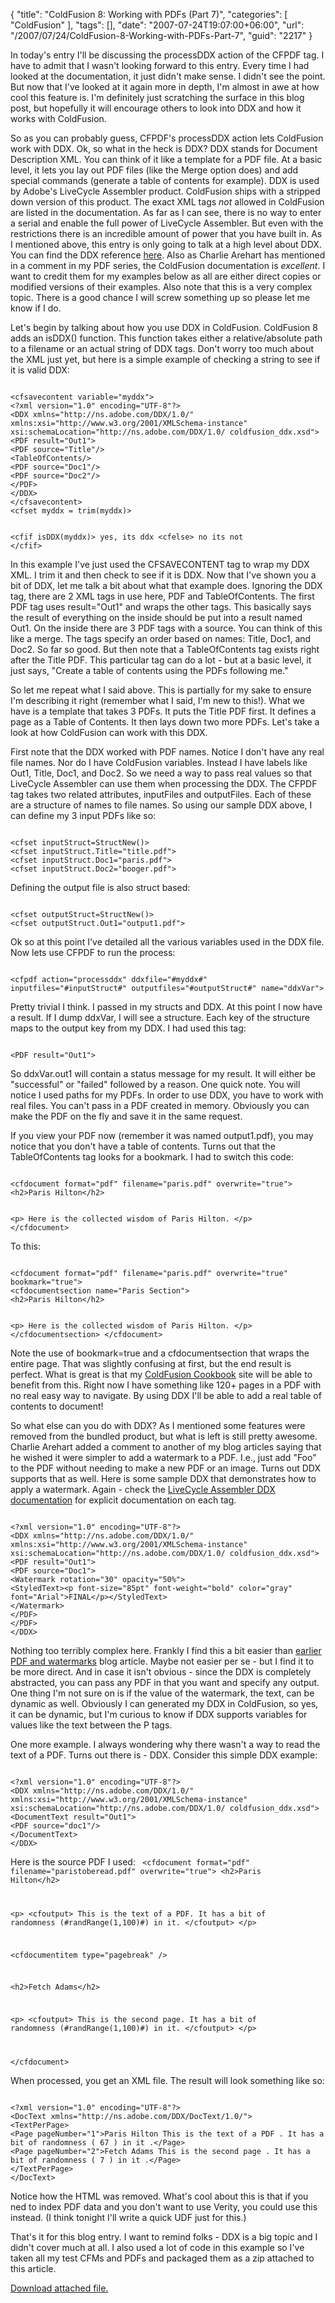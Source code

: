 {
	"title": "ColdFusion 8: Working with PDFs (Part 7)",
	"categories": [
		"ColdFusion"
	],
	"tags": [],
	"date": "2007-07-24T19:07:00+06:00",
	"url": "/2007/07/24/ColdFusion-8-Working-with-PDFs-Part-7",
	"guid": "2217"
}

In today's entry I'll be discussing the processDDX action of the CFPDF tag. I have to admit that I wasn't looking forward to this entry. Every time I had looked at the documentation, it just didn't make sense. I didn't see the point. But now that I've looked at it again more in depth, I'm almost in awe at how cool this feature is. I'm definitely just scratching the surface in this blog post, but hopefully it will encourage others to look into DDX and how it works with ColdFusion.
<!--more-->
So as you can probably guess, CFPDF's processDDX action lets ColdFusion work with DDX. Ok, so what in the heck is DDX? DDX stands for Document Description XML. You can think of it like a template for a PDF file. At a basic level, it lets you lay out PDF files (like the Merge option does) and add special commands (generate a table of contents for example). DDX is used by Adobe's LiveCycle Assembler product. ColdFusion ships with a stripped down version of this product. The exact XML tags <i>not</i> allowed in ColdFusion are listed in the documentation. As far as I can see, there is no way to enter a serial and enable the full power of LiveCycle Assembler. But even with the restrictions there is an incredible amount of power that you have built in. As I mentioned above, this entry is only going to talk at a high level about DDX. You can find the DDX reference <a href="http://livedocs.adobe.com/livecycle/es/sdkHelp/programmer/sdkHelp/ddxRefMain.150.1.html">here</a>. Also as Charlie Arehart has mentioned in a comment in my PDF series, the ColdFusion documentation is <i>excellent</i>. I want to credit them for my examples below as all are either direct copies or modified versions of their examples. Also note that this is a very complex topic. There is a good chance I will screw something up so please let me know if I do. 

Let's begin by talking about how you use DDX in ColdFusion. ColdFusion 8 adds an isDDX() function. This function takes either a relative/absolute path to a filename or an actual string of DDX tags. Don't worry too much about the XML just yet, but here is a simple example of checking a string to see if it is valid DDX:

<code>
&lt;cfsavecontent variable="myddx"&gt;
&lt;?xml version="1.0" encoding="UTF-8"?&gt;
&lt;DDX xmlns="http://ns.adobe.com/DDX/1.0/" xmlns:xsi="http://www.w3.org/2001/XMLSchema-instance" xsi:schemaLocation="http://ns.adobe.com/DDX/1.0/ coldfusion_ddx.xsd"&gt;
&lt;PDF result="Out1"&gt;
&lt;PDF source="Title"/&gt;
&lt;TableOfContents/&gt;
&lt;PDF source="Doc1"/&gt;
&lt;PDF source="Doc2"/&gt;
&lt;/PDF&gt;
&lt;/DDX&gt;
&lt;/cfsavecontent&gt;
&lt;cfset myddx = trim(myddx)&gt;

&lt;cfif isDDX(myddx)&gt;
yes, its ddx
&lt;cfelse&gt;
no its not
&lt;/cfif&gt;
</code>

In this example I've just used the CFSAVECONTENT tag to wrap my DDX XML. I trim it and then check to see if it is DDX. Now that I've shown you a bit of DDX, let me talk a bit about what that example does. Ignoring the DDX tag, there are 2 XML tags in use here, PDF and TableOfContents. The first PDF tag uses result="Out1" and wraps the other tags. This basically says the result of everything on the inside should be put into a result named Out1. On the inside there are 3 PDF tags with a source. You can think of this like a merge. The tags specify an order based on names: Title, Doc1, and Doc2. So far so good. But then note that a TableOfContents tag exists right after the Title PDF. This particular tag can do a lot - but at a basic level, it just says, "Create a table of contents using the PDFs following me."

So let me repeat what I said above. This is partially for my sake to ensure I'm describing it right (remember what I said, I'm new to this!). What we have is a template that takes 3 PDFs. It puts the Title PDF first. It defines a page as a Table of Contents. It then lays down two more PDFs. Let's take a look at how ColdFusion can work with this DDX.

First note that the DDX worked with PDF names. Notice I don't have any real file names. Nor do I have ColdFusion variables. Instead I have labels like Out1, Title, Doc1, and Doc2. So we need a way to pass real values so that LiveCycle Assembler can use them when processing the DDX. The CFPDF tag takes two related attributes, inputFiles and outputFiles. Each of these are a structure of names to file names. So using our sample DDX above, I can define my 3 input PDFs like so:

<code>
&lt;cfset inputStruct=StructNew()&gt;
&lt;cfset inputStruct.Title="title.pdf"&gt;
&lt;cfset inputStruct.Doc1="paris.pdf"&gt;
&lt;cfset inputStruct.Doc2="booger.pdf"&gt;
</code>

Defining the output file is also struct based:

<code>
&lt;cfset outputStruct=StructNew()&gt;
&lt;cfset outputStruct.Out1="output1.pdf"&gt;
</code>

Ok so at this point I've detailed all the various variables used in the DDX file. Now lets use CFPDF to run the process:

<code>
&lt;cfpdf action="processddx" ddxfile="#myddx#" inputfiles="#inputStruct#" outputfiles="#outputStruct#" name="ddxVar"&gt;
</code>

Pretty trivial I think. I passed in my structs and DDX. At this point I now have a result. If I dump ddxVar, I will see a structure. Each key of the structure maps to the output key from my DDX. I had used this tag:

<code>
&lt;PDF result="Out1"&gt;
</code>

So ddxVar.out1 will contain a status message for my result. It will either be "successful" or "failed" followed by a reason. One quick note. You will notice I used paths for my PDFs. In order to use DDX, you have to work with real files. You can't pass in a PDF created in memory. Obviously you can make the PDF on the fly and save it in the same request. 

If you view your PDF now (remember it was named output1.pdf), you may notice that you don't have a table of contents. Turns out that the TableOfContents tag looks for a bookmark. I had to switch this code:

<code>
&lt;cfdocument format="pdf" filename="paris.pdf" overwrite="true"&gt;
&lt;h2&gt;Paris Hilton&lt;/h2&gt;

&lt;p&gt;
Here is the collected wisdom of Paris Hilton.
&lt;/p&gt;
&lt;/cfdocument&gt;
</code>

To this:

<code>
&lt;cfdocument format="pdf" filename="paris.pdf" overwrite="true" bookmark="true"&gt;
&lt;cfdocumentsection name="Paris Section"&gt;
&lt;h2&gt;Paris Hilton&lt;/h2&gt;

&lt;p&gt;
Here is the collected wisdom of Paris Hilton.
&lt;/p&gt;
&lt;/cfdocumentsection&gt;
&lt;/cfdocument&gt;
</code>

Note the use of bookmark=true and a cfdocumentsection that wraps the entire page. That was slightly confusing at first, but the end result is perfect. What is great is that my <a href="http://www.coldfusioncookbook.com">ColdFusion Cookbook</a> site will be able to benefit from this. Right now I have something like 120+ pages in a PDF with no real easy way to navigate. By using DDX I'll be able to add a real table of contents to document!

So what else can you do with DDX? As I mentioned some features were removed from the bundled product, but what is left is still pretty awesome. Charlie Arehart added a comment to another of my blog articles saying that he wished it were simpler to add a watermark to a PDF. I.e., just add "Foo" to the PDF without needing to make a new PDF or an image. Turns out DDX supports that as well. Here is some sample DDX that demonstrates how to apply a watermark. Again - check the <a href="http://livedocs.adobe.com/livecycle/es/sdkHelp/programmer/sdkHelp/ddxRefMain.150.1.html">LiveCycle Assembler DDX documentation</a> for explicit documentation on each tag.

<code>
&lt;?xml version="1.0" encoding="UTF-8"?&gt;
&lt;DDX xmlns="http://ns.adobe.com/DDX/1.0/" xmlns:xsi="http://www.w3.org/2001/XMLSchema-instance" xsi:schemaLocation="http://ns.adobe.com/DDX/1.0/ coldfusion_ddx.xsd"&gt;
&lt;PDF result="Out1"&gt;
&lt;PDF source="Doc1"&gt;
&lt;Watermark rotation="30" opacity="50%"&gt;
&lt;StyledText&gt;&lt;p font-size="85pt" font-weight="bold" color="gray" font="Arial"&gt;FINAL&lt;/p&gt;&lt;/StyledText&gt;
&lt;/Watermark&gt;
&lt;/PDF&gt;
&lt;/PDF&gt;
&lt;/DDX&gt;
</code>

Nothing too terribly complex here. Frankly I find this a bit easier than <a href="http://www.raymondcamden.com/index.cfm/2007/7/13/ColdFusion-8-Working-with-PDFs-Part-3">earlier PDF and watermarks</a> blog article. Maybe not easier per se - but I find it to be more direct. And in case it isn't obvious - since the DDX is completely abstracted, you can pass any PDF in that you want and specify any output. One thing I'm not sure on is if the value of the watermark, the text, can be dynamic as well. Obviously I can generated my DDX in ColdFusion, so yes, it can be dynamic, but I'm curious to know if DDX supports variables for values like the text between the P tags. 

One more example. I always wondering why there wasn't a way to read the text of a PDF. Turns out there is - DDX. Consider this simple DDX example:

<code>
&lt;?xml version="1.0" encoding="UTF-8"?&gt;
&lt;DDX xmlns="http://ns.adobe.com/DDX/1.0/" xmlns:xsi="http://www.w3.org/2001/XMLSchema-instance" xsi:schemaLocation="http://ns.adobe.com/DDX/1.0/ coldfusion_ddx.xsd"&gt;
&lt;DocumentText result="Out1"&gt;
&lt;PDF source="doc1"/&gt;
&lt;/DocumentText&gt;
&lt;/DDX&gt;
</code>

Here is the source PDF I used:
<code>
&lt;cfdocument format="pdf" filename="paristoberead.pdf" overwrite="true"&gt;
&lt;h2&gt;Paris Hilton&lt;/h2&gt;

&lt;p&gt;
&lt;cfoutput&gt;
This is the text of a PDF. It has a bit of randomness (#randRange(1,100)#) in it.
&lt;/cfoutput&gt;
&lt;/p&gt;

&lt;cfdocumentitem type="pagebreak" /&gt;

&lt;h2&gt;Fetch Adams&lt;/h2&gt;

&lt;p&gt;
&lt;cfoutput&gt;
This is the second page. It has a bit of randomness (#randRange(1,100)#) in it.
&lt;/cfoutput&gt;
&lt;/p&gt;

&lt;/cfdocument&gt;
</code>

When processed, you get an XML file. The result will look something like so:

<code>
&lt;?xml version="1.0" encoding="UTF-8"?&gt;
&lt;DocText xmlns="http://ns.adobe.com/DDX/DocText/1.0/"&gt;
&lt;TextPerPage&gt;
&lt;Page pageNumber="1"&gt;Paris Hilton This is the text of a PDF . It has a bit of randomness ( 67 ) in it .&lt;/Page&gt;
&lt;Page pageNumber="2"&gt;Fetch Adams This is the second page . It has a bit of randomness ( 7 ) in it .&lt;/Page&gt;
&lt;/TextPerPage&gt;
&lt;/DocText&gt;
</code>

Notice how the HTML was removed. What's cool about this is that if you ned to index PDF data and you don't want to use Verity, you could use this instead. (I think tonight I'll write a quick UDF just for this.)

That's it for this blog entry. I want to remind folks - DDX is a big topic and I didn't cover much at all. I also used a lot of code in this example so I've taken all my test CFMs and PDFs and packaged them as a zip attached to this article.<p><a href='enclosures/D%3A%5Chosts%5Cwww%2Ecoldfusionjedi%2Ecom%5Cenclosures%2Fddxpdf%2Ezip'>Download attached file.</a></p>